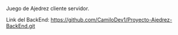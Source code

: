 Juego de Ajedrez cliente servidor.

Link del BackEnd: https://github.com/CamiloDev1/Proyecto-Ajedrez-BackEnd.git
